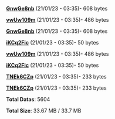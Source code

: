 [**GnwGe8nb**](/data/GnwGe8nb.txt) (21/01/23 - 03:35)- 608 bytes

[**vwUw109m**](/data/vwUw109m.txt) (21/01/23 - 03:35)- 486 bytes

[**GnwGe8nb**](/data/GnwGe8nb.txt) (21/01/23 - 03:35)- 608 bytes

[**iKCq2Fic**](/data/iKCq2Fic.txt) (21/01/23 - 03:35)- 50 bytes

[**vwUw109m**](/data/vwUw109m.txt) (21/01/23 - 03:35)- 486 bytes

[**iKCq2Fic**](/data/iKCq2Fic.txt) (21/01/23 - 03:35)- 50 bytes

[**TNEk6CZp**](/data/TNEk6CZp.txt) (21/01/23 - 03:35)- 233 bytes

[**TNEk6CZp**](/data/TNEk6CZp.txt) (21/01/23 - 03:35)- 233 bytes

**Total Datas**: 5604

**Total Size**: 33.67 MB / 33.7 MB